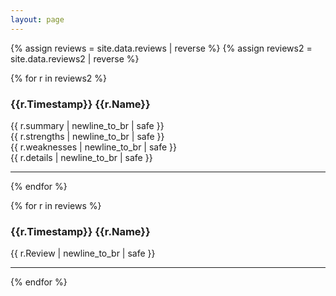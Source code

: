 ```yaml
---
layout: page
---
```

<style>
p.review {
  border-left: 2px solid grey;
}
</style>

{% assign reviews = site.data.reviews | reverse %}
{% assign reviews2 = site.data.reviews2 | reverse %}

{% for r in reviews2 %}
  <p class="review">
  <h3>{{r.Timestamp}} {{r.Name}}</h3>

  {{ r.summary | newline_to_br | safe }}
  <br/>
  {{ r.strengths | newline_to_br | safe }}
  <br/>
  {{ r.weaknesses | newline_to_br | safe }}
  <br/>
  {{ r.details | newline_to_br | safe }}

  </p>
  <hr/>
{% endfor %}


{% for r in reviews %}
  <p class="review">
  <h3>{{r.Timestamp}} {{r.Name}}</h3>

  {{ r.Review | newline_to_br | safe }}

  </p>
  <hr/>
{% endfor %}


